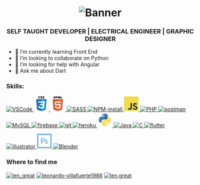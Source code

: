 <!--
<h1 align="center">Hi 👋, I'm Carlos Leonardo</h1>
-->

<h1 align="center"><img src="https://user-images.githubusercontent.com/99779642/201346193-8ff56894-179c-49ee-b6d1-27a06c03d868.jpg" alt="Banner" width="1100" height="150"/></h1>

<!--<h3 align="center">Self taught Developer. Electrical Engineer. Graphic Designer</h3>-->
<h3 align="center">SELF TAUGHT DEVELOPER | ELECTRICAL ENGINEER | GRAPHIC DESIGNER</h3>



- 🌱 I’m currently learning Front End
- 👯 I’m looking to collaborate on Python
- 🤔 I’m looking for help with Angular
- 💬 Ask me about Dart

<h3 align="left">Skills:</h3>
<p align="left"> <a href="https://code.visualstudio.com/" target="_blank" rel="noreferrer"> <img title="VISUAL STUDIO CODE" src="https://www.svgrepo.com/show/354520/visual-studio.svg" alt="VSCode" width="40" height="40"/> </a> <a href="https://www.w3schools.com/css/" target="_blank" rel="noreferrer"> <img title="CSS" src="https://raw.githubusercontent.com/devicons/devicon/master/icons/css3/css3-original-wordmark.svg" alt="css3" width="40" height="40"/> </a>  <a href="https://www.w3.org/html/" target="_blank" rel="noreferrer"> <img title="HTML" src="https://raw.githubusercontent.com/devicons/devicon/master/icons/html5/html5-original-wordmark.svg" alt="html5" width="40" height="40"/> </a> <a href="https://sass-lang.com/" target="_blank" rel="noreferrer"> <img title="SASS" src="https://www.svgrepo.com/show/349502/sass.svg" alt="SASS" width="40" height="40"/> </a> <a href="https://www.npmjs.com/" target="_blank" rel="noreferrer"> <img title="NPM" src="https://www.svgrepo.com/show/349457/npm.svg" alt="NPM-install" width="40" height="40"/> </a> <a href="https://developer.mozilla.org/en-US/docs/Web/JavaScript" target="_blank" rel="noreferrer"> <img title="JAVASCRIPT" src="https://raw.githubusercontent.com/devicons/devicon/master/icons/javascript/javascript-original.svg" alt="javascript" width="40" height="40"/> </a> <a href="https://www.php.net/" target="_blank" rel="noreferrer"> <img title="PHP" src="https://www.svgrepo.com/show/349474/php.svg" alt="PHP" width="40" height="40"/> </a> <a href="https://postman.com" target="_blank" rel="noreferrer"> <img title="POSTMAN" src="https://www.vectorlogo.zone/logos/getpostman/getpostman-icon.svg" alt="postman" width="40" height="40"/> </a> <a href="https://www.mysql.com/" target="_blank" rel="noreferrer"> <img title="MYSQL"  src="https://www.svgrepo.com/show/355133/mysql.svg" alt="MySQL" width="40" height="40"/> </a> <a href="https://firebase.google.com/" target="_blank" rel="noreferrer"> <img title="FIREBASE" src="https://www.vectorlogo.zone/logos/firebase/firebase-icon.svg" alt="firebase" width="40" height="40"/> </a> <a href="https://git-scm.com/" target="_blank" rel="noreferrer"> <img title="GIT" src="https://www.vectorlogo.zone/logos/git-scm/git-scm-icon.svg" alt="git" width="40" height="40"/> </a> <a href="https://heroku.com" target="_blank" rel="noreferrer"> <img title="HEROKU" src="https://www.vectorlogo.zone/logos/heroku/heroku-icon.svg" alt="heroku" width="40" height="40"/> </a>  <a href="https://www.python.org" target="_blank" rel="noreferrer"> <img title="PYTHON" src="https://raw.githubusercontent.com/devicons/devicon/master/icons/python/python-original.svg" alt="python" width="40" height="40"/> </a> <a href="https://www.java.com/es/" target="_blank" rel="noreferrer"> <img title="JAVA" src="https://www.svgrepo.com/show/303388/java-4-logo.svg" alt="Java" width="40" height="40"/> </a> <a href="https://es.wikipedia.org/wiki/C_(lenguaje_de_programaci%C3%B3n)" target="_blank" rel="noreferrer"> <img title="C" src="https://upload.wikimedia.org/wikipedia/commons/thumb/1/18/C_Programming_Language.svg/695px-C_Programming_Language.svg.png" alt="C" width="40" height="40"/> </a> <a href="https://flutter.dev" target="_blank" rel="noreferrer"> <img title="FLUTTER" src="https://www.vectorlogo.zone/logos/flutterio/flutterio-icon.svg" alt="flutter" width="40" height="40"/> </a>
  
<a href="https://www.adobe.com/in/products/illustrator.html" target="_blank" rel="noreferrer"> <img title="ADOBE ILLUSTRATOR" src="https://www.vectorlogo.zone/logos/adobe_illustrator/adobe_illustrator-icon.svg" alt="illustrator" width="40" height="40"/> </a>  <a href="https://www.photoshop.com/en" target="_blank" rel="noreferrer"> <img title="ADOBE PHOTOSHOP" src="https://raw.githubusercontent.com/devicons/devicon/master/icons/photoshop/photoshop-line.svg" alt="photoshop" width="40" height="40"/> </a> <a href="https://www.blender.org/" target="_blank" rel="noreferrer"> <img title="BLENDER" src="https://upload.wikimedia.org/wikipedia/commons/thumb/a/a5/Blender.svg/1024px-Blender.svg.png" alt="Blender" width="40" height="40"/> </a>  </p>

<h3 align="left">Where to find me</h3>
<p align="left">
<a href="https://twitter.com/len_great" target="blank"><img align="center" src="https://raw.githubusercontent.com/rahuldkjain/github-profile-readme-generator/master/src/images/icons/Social/twitter.svg" alt="len_great" height="30" width="40" /></a>
<a href="https://www.linkedin.com/in/leonardo-villafuerte1988/" target="blank"><img align="center" src="https://raw.githubusercontent.com/rahuldkjain/github-profile-readme-generator/master/src/images/icons/Social/linked-in-alt.svg" alt="leonardo-villafuerte1988" height="30" width="40" /></a>
<a href="https://www.instagram.com/len.great/" target="blank"><img align="center" src="https://raw.githubusercontent.com/rahuldkjain/github-profile-readme-generator/master/src/images/icons/Social/instagram.svg" alt="len.great" height="30" width="40" /></a>
</p>
<!--
- 📫 How to reach me: ...
- 😄 Pronouns: ...
- ⚡ Fun fact: ...
-->



